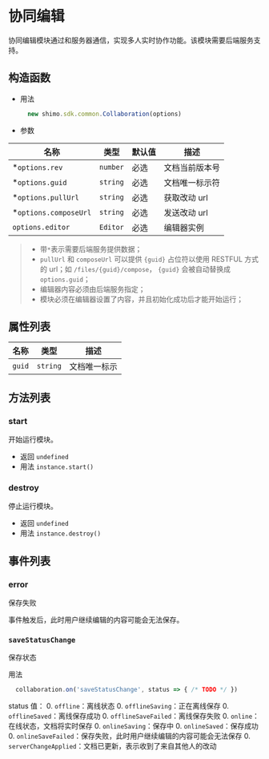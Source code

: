 # 协同编辑

协同编辑模块通过和服务器通信，实现多人实时协作功能。该模块需要后端服务支持。

## 构造函数

* 用法

  ```js
    new shimo.sdk.common.Collaboration(options)
  ```

* 参数

|名称|类型|默认值|描述|
| -- | -- | -- | -- |
| *`options.rev` | `number` | 必选 | 文档当前版本号 |
| *`options.guid` | `string` | 必选 | 文档唯一标示符 |
| *`options.pullUrl` | `string` | 必选 | 获取改动 url |
| *`options.composeUrl` | `string` | 必选 | 发送改动 url |
| `options.editor` | `Editor` | 必选 | 编辑器实例 |


> * 带`*`表示需要后端服务提供数据；
> * `pullUrl` 和 `composeUrl` 可以提供 `{guid}` 占位符以使用 RESTFUL 方式的 url；如 `/files/{guid}/compose`， `{guid}` 会被自动替换成 `options.guid`；
> * 编辑器内容必须由后端服务指定；
> * 模块必须在编辑器设置了内容，并且初始化成功后才能开始运行；


## 属性列表

|名称|类型|描述|
| -- | -- | -- |
| `guid` | `string` | 文档唯一标示 |

## 方法列表

### start
  开始运行模块。

  * 返回 `undefined`
  * 用法 `instance.start()`

### destroy
  停止运行模块。

  * 返回 `undefined`
  * 用法 `instance.destroy()`


## 事件列表

### error
  保存失败

  事件触发后，此时用户继续编辑的内容可能会无法保存。


### `saveStatusChange`
  保存状态

  用法

  ```js
    collaboration.on('saveStatusChange', status => { /* TODO */ })
  ```

  status 值：
  0. `offline`：离线状态
  0. `offlineSaving`：正在离线保存
  0. `offlineSaved`：离线保存成功
  0. `offlineSaveFailed`：离线保存失败
  0. `online`：在线状态，文档将实时保存
  0. `onlineSaving`：保存中
  0. `onlineSaved`：保存成功
  0. `onlineSaveFailed`：保存失败，此时用户继续编辑的内容可能会无法保存
  0. `serverChangeApplied`：文档已更新，表示收到了来自其他人的改动
